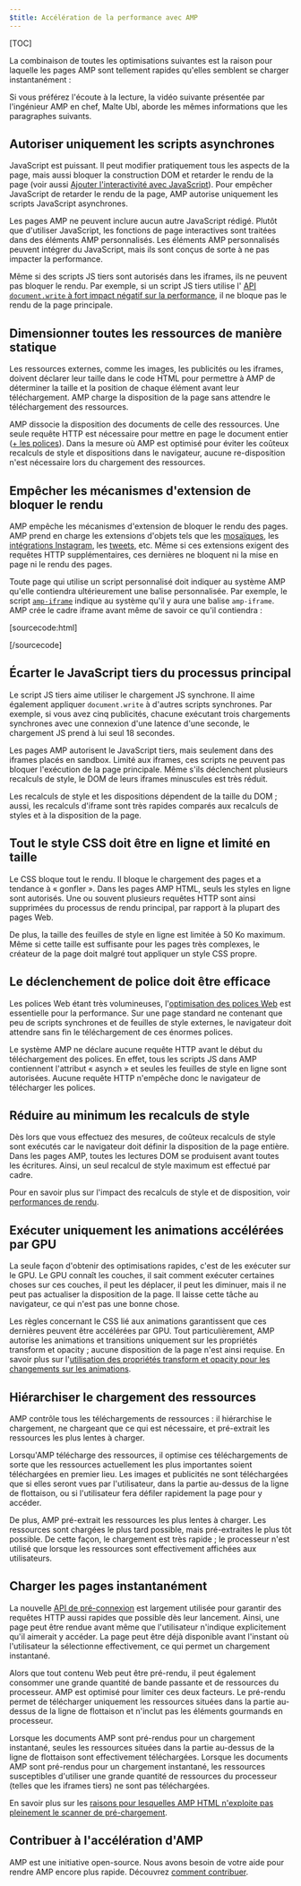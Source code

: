 ```yaml
---
$title: Accélération de la performance avec AMP
---
```

[TOC]

La combinaison de toutes les optimisations suivantes est la raison pour laquelle les pages AMP sont tellement rapides qu'elles semblent se charger instantanément :

Si vous préférez l'écoute à la lecture, la vidéo suivante présentée par l'ingénieur AMP en chef, Malte Ubl, aborde les mêmes informations que les paragraphes suivants.

<amp-youtube
    data-videoid="hVRkG1CQScA"
    layout="responsive"
    width="480" height="270">
</amp-youtube>

## Autoriser uniquement les scripts asynchrones

JavaScript est puissant.
Il peut modifier pratiquement tous les aspects de la page,
mais aussi bloquer la construction DOM et retarder le rendu de la page
(voir aussi [Ajouter l'interactivité avec JavaScript](https://developers.google.com/web/fundamentals/performance/critical-rendering-path/adding-interactivity-with-javascript)).
Pour empêcher JavaScript de retarder le rendu de la page,
AMP autorise uniquement les scripts JavaScript asynchrones.

Les pages AMP ne peuvent inclure aucun autre JavaScript rédigé.
Plutôt que d'utiliser JavaScript,
les fonctions de page interactives sont traitées dans des éléments AMP personnalisés.
Les éléments AMP personnalisés peuvent intégrer du JavaScript,
mais ils sont conçus de sorte à ne pas impacter la performance.

Même si des scripts JS tiers sont autorisés dans les iframes,
ils ne peuvent pas bloquer le rendu.
Par exemple, si un script JS tiers utilise l'
[API `document.write` à fort impact négatif sur la performance](http://www.stevesouders.com/blog/2012/04/10/dont-docwrite-scripts/),
il ne bloque pas le rendu de la page principale.

## Dimensionner toutes les ressources de manière statique

Les ressources externes, comme les images, les publicités ou les iframes, doivent déclarer leur taille dans le code HTML
pour permettre à AMP de déterminer la taille et la position de chaque élément avant leur téléchargement.
AMP charge la disposition de la page sans attendre le téléchargement des ressources.

AMP dissocie la disposition des documents de celle des ressources.
Une seule requête HTTP est nécessaire pour mettre en page le document entier
([+ les polices](#font-triggering-must-be-efficient)).
Dans la mesure où AMP est optimisé pour éviter les coûteux recalculs de style et dispositions dans le navigateur,
aucune re-disposition n'est nécessaire lors du chargement des ressources.

## Empêcher les mécanismes d'extension de bloquer le rendu

AMP empêche les mécanismes d'extension de bloquer le rendu des pages.
AMP prend en charge les extensions d'objets tels que les
[mosaïques](/docs/reference/extended/amp-lightbox.html), les
[intégrations Instagram](/docs/reference/extended/amp-instagram.html), les
[tweets](/docs/reference/extended/amp-twitter.html), etc.
Même si ces extensions exigent des requêtes HTTP supplémentaires,
ces dernières ne bloquent ni la mise en page ni le rendu des pages.

Toute page qui utilise un script personnalisé doit indiquer au système AMP
qu'elle contiendra ultérieurement une balise personnalisée.
Par exemple, le script [`amp-iframe`](/docs/reference/extended/amp-iframe.html)
indique au système qu'il y aura une balise `amp-iframe`.
AMP crée le cadre iframe avant même de savoir ce qu'il contiendra :

[sourcecode:html]
<script async custom-element="amp-iframe" src="https://cdn.ampproject.org/v0/amp-youtube-0.1.js"></script>
[/sourcecode]

## Écarter le JavaScript tiers du processus principal

Le script JS tiers aime utiliser le chargement JS synchrone.
Il aime également appliquer `document.write` à d'autres scripts synchrones.
Par exemple, si vous avez cinq publicités, chacune exécutant
trois chargements synchrones avec une connexion
d'une latence d'une seconde, le chargement JS prend à lui seul 18 secondes.

Les pages AMP autorisent le JavaScript tiers, mais seulement dans des iframes placés en sandbox.
Limité aux iframes, ces scripts ne peuvent pas bloquer l'exécution de la page principale.
Même s'ils déclenchent plusieurs recalculs de style,
le DOM de leurs iframes minuscules est très réduit.

Les recalculs de style et les dispositions dépendent de la taille du DOM ;
aussi, les recalculs d'iframe sont très rapides
comparés aux recalculs de styles et à la disposition de la page.

## Tout le style CSS doit être en ligne et limité en taille

Le CSS bloque tout le rendu. Il bloque le chargement des pages et a tendance à « gonfler ».
Dans les pages AMP HTML, seuls les styles en ligne sont autorisés.
Une ou souvent plusieurs requêtes HTTP sont ainsi supprimées du processus de rendu principal,
par rapport à la plupart des pages Web.

De plus, la taille des feuilles de style en ligne est limitée à 50 Ko maximum.
Même si cette taille est suffisante pour les pages très complexes,
le créateur de la page doit malgré tout appliquer un style CSS propre.

## Le déclenchement de police doit être efficace

Les polices Web étant très volumineuses,
l'[optimisation des polices Web](https://developers.google.com/web/fundamentals/performance/optimizing-content-efficiency/webfont-optimization)
est essentielle pour la performance.
Sur une page standard ne contenant que peu de scripts synchrones et de feuilles de style externes,
le navigateur doit attendre sans fin le téléchargement de ces énormes polices.

Le système AMP ne déclare aucune requête HTTP avant le début du téléchargement des polices.
En effet, tous les scripts JS dans AMP contiennent l'attribut « asynch »
et seules les feuilles de style en ligne sont autorisées.
Aucune requête HTTP n'empêche donc le navigateur de télécharger les polices.

## Réduire au minimum les recalculs de style

Dès lors que vous effectuez des mesures, de coûteux recalculs de style sont exécutés
car le navigateur doit définir la disposition de la page entière.
Dans les pages AMP, toutes les lectures DOM se produisent avant toutes les écritures.
Ainsi, un seul recalcul de style maximum est effectué par cadre.

Pour en savoir plus sur l'impact des recalculs de style et de disposition, voir
[performances de rendu](https://developers.google.com/web/fundamentals/performance/rendering/).

## Exécuter uniquement les animations accélérées par GPU

La seule façon d'obtenir des optimisations rapides, c'est de les exécuter sur le GPU.
Le GPU connaît les couches, il sait comment exécuter certaines choses sur ces couches,
il peut les déplacer, il peut les diminuer, mais il ne peut pas actualiser
la disposition de la page. Il laisse cette tâche au navigateur, ce qui n'est pas une bonne chose.

Les règles concernant le CSS lié aux animations garantissent que ces dernières peuvent être accélérées par GPU.
Tout particulièrement, AMP autorise les animations et transitions uniquement sur les propriétés transform et opacity
 ; aucune disposition de la page n'est ainsi requise.
En savoir plus sur
l'[utilisation des propriétés transform et opacity pour les changements sur les animations](https://developers.google.com/web/fundamentals/performance/rendering/stick-to-compositor-only-properties-and-manage-layer-count).

## Hiérarchiser le chargement des ressources

AMP contrôle tous les téléchargements de ressources : il hiérarchise
le chargement, ne chargeant que ce qui est nécessaire, et pré-extrait les ressources les plus lentes à charger.

Lorsqu'AMP télécharge des ressources, il optimise ces téléchargements
de sorte que les ressources actuellement les plus importantes soient téléchargées en premier lieu.
Les images et publicités ne sont téléchargées que si elles seront vues par l'utilisateur,
dans la partie au-dessus de la ligne de flottaison, ou si l'utilisateur fera défiler rapidement la page pour y accéder.

De plus, AMP pré-extrait les ressources les plus lentes à charger.
Les ressources sont chargées le plus tard possible, mais pré-extraites le plus tôt possible.
De cette façon, le chargement est très rapide ; le processeur
n'est utilisé que lorsque les ressources sont effectivement affichées aux utilisateurs.

## Charger les pages instantanément

La nouvelle [API de pré-connexion](http://www.w3.org/TR/resource-hints/#dfn-preconnect)
est largement utilisée pour garantir des requêtes HTTP aussi rapides que possible dès leur lancement.
Ainsi,
une page peut être rendue avant même que l'utilisateur n'indique explicitement qu'il aimerait y accéder.
La page peut être déjà disponible avant l'instant où l'utilisateur la sélectionne effectivement,
ce qui permet un chargement instantané.

Alors que tout contenu Web peut être pré-rendu,
il peut également consommer une grande quantité de bande passante et de ressources du processeur. AMP est optimisé pour limiter ces deux facteurs. Le pré-rendu permet de télécharger uniquement les ressources situées
dans la partie au-dessus de la ligne de flottaison et n'inclut pas les éléments gourmands en processeur.

Lorsque les documents AMP sont pré-rendus pour un chargement instantané,
seules les ressources situées dans la partie au-dessus de la ligne de flottaison sont effectivement téléchargées.
Lorsque les documents AMP sont pré-rendus pour un chargement instantané,
les ressources susceptibles d'utiliser une grande quantité de ressources du processeur (telles que les iframes tiers) ne sont pas téléchargées.

En savoir plus sur
les [raisons pour lesquelles AMP HTML n'exploite pas pleinement le scanner de pré-chargement](https://medium.com/@cramforce/why-amp-html-does-not-take-full-advantage-of-the-preload-scanner-7e7f788aa94e).

## Contribuer à l'accélération d'AMP
AMP est une initiative open-source.
Nous avons besoin de votre aide pour rendre AMP encore plus rapide.
Découvrez [comment contribuer](/docs/support/contribute.html).